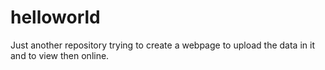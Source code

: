 # helloworld
Just another repository
trying to create a webpage to upload the data in it and to view then online.
